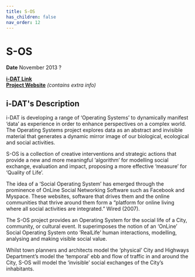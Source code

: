 ```yaml
---
title: S-OS
has_children: false
nav_order: 12
---
```


# S-OS

**Date** November 2013 ?

**[i-DAT Link](https://i-dat.org/2008-social-operating-system/)**  
**[Project Website](http://s-os.i-dat.org/)** _(contains extra info)_

## i-DAT's Description

i-DAT is developing a range of ‘Operating Systems’ to dynamically manifest ‘data’ as experience in order to enhance perspectives on a complex world. The Operating Systems project explores data as an abstract and invisible material that generates a dynamic mirror image of our biological, ecological and social activities.

S-OS is a collection of creative interventions and strategic actions that provide a new and more meaningful ‘algorithm’ for modelling social exchange, evaluation and impact, proposing a more effective ‘measure’ for ‘Quality of Life’.

The idea of a ‘Social Operating System’ has emerged through the prominence of OnLine Social Networking Software such as Facebook and Myspace. These websites, software that drives them and the online communities that thrive around them form a “platform for online living where all social activities are integrated.” Wired (2007).

The S-OS project provides an Operating System for the social life of a City, community, or cultural event. It superimposes the notion of an ‘OnLine’ Social Operating System onto ‘RealLife’ human interactions, modelling, analysing and making visible social value.

Whilst town planners and architects model the ‘physical’ City and Highways Department’s model the ‘temporal’ ebb and flow of traffic in and around the City, S-OS will model the ‘invisible’ social exchanges of the City’s inhabitants.
